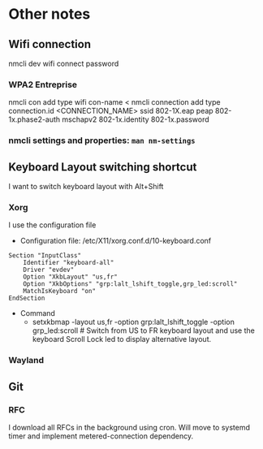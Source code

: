 # Other notes

## Wifi connection
nmcli dev wifi connect <ssid> password <password>

### WPA2 Entreprise
nmcli con add type wifi con-name <
nmcli connection add type <TYPE> connection.id <CONNECTION_NAME> ssid <SSID> 802-1X.eap peap  802-1x.phase2-auth mschapv2 802-1x.identity <IDENTITY> 802-1x.password <password>
### nmcli settings and properties: ```man nm-settings```
  
## Keyboard Layout switching shortcut
I want to switch keyboard layout with Alt+Shift

### Xorg
I use the configuration file

- Configuration file: /etc/X11/xorg.conf.d/10-keyboard.conf
```
Section "InputClass"
    Identifier "keyboard-all"
    Driver "evdev"
    Option "XkbLayout" "us,fr"
    Option "XkbOptions" "grp:lalt_lshift_toggle,grp_led:scroll"
    MatchIsKeyboard "on"
EndSection
```
- Command
  - setxkbmap -layout us,fr -option grp:lalt_lshift_toggle -option grp_led:scroll # Switch from US to FR keyboard layout and use the keyboard Scroll Lock led to display alternative layout.

### Wayland

## Git 

### RFC

I download all RFCs in the background using cron. Will move to systemd timer and implement metered-connection dependency.
